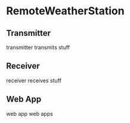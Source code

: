 # RemoteWeatherStation
## Transmitter
transmitter transmits stuff
## Receiver
receiver receives stuff
## Web App
web app web apps
